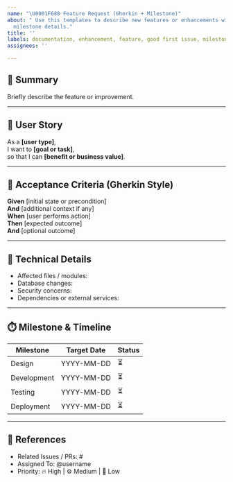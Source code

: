 ```yaml
---
name: "\U0001F680 Feature Request (Gherkin + Milestone)"
about: " Use this templates to describe new features or enhancements with Gherkin and
  milestone details."
title: ''
labels: documentation, enhancement, feature, good first issue, milestone
assignees: ''

---
```


## 🎯 Summary
Briefly describe the feature or improvement.

---

## 🧠 User Story
As a **[user type]**,  
I want to **[goal or task]**,  
so that I can **[benefit or business value]**.

---

## 🧪 Acceptance Criteria (Gherkin Style)
**Given** [initial state or precondition]  
**And** [additional context if any]  
**When** [user performs action]  
**Then** [expected outcome]  
**And** [optional outcome]

---

## 🧩 Technical Details
- Affected files / modules:  
- Database changes:  
- Security concerns:  
- Dependencies or external services:  

---

## ⏱️ Milestone & Timeline
| Milestone | Target Date | Status |
|------------|--------------|--------|
| Design | YYYY-MM-DD | ⏳ |
| Development | YYYY-MM-DD | ⏳ |
| Testing | YYYY-MM-DD | ⏳ |
| Deployment | YYYY-MM-DD | ⏳ |

---

## 🔗 References
- Related Issues / PRs: #
- Assigned To: @username
- Priority: 🔥 High | ⚙️ Medium | 🧊 Low
